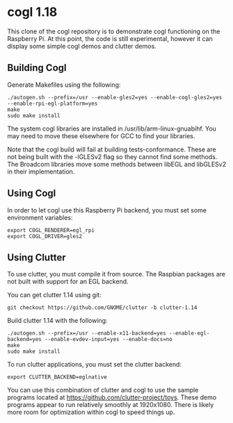 cogl 1.18
=========

This clone of the cogl repository is to demonstrate cogl functioning on the Raspberry Pi. At this point, the code is still experimental, however it can display some simple cogl demos and clutter demos.

Building Cogl
-------------

Generate Makefiles using the following:

```
./autogen.sh --prefix=/usr --enable-gles2=yes --enable-cogl-gles2=yes --enable-rpi-egl-platform=yes
make
sudo make install
```

The system cogl libraries are installed in /usr/lib/arm-linux-gnuabihf. You may need to move these elsewhere for GCC to find your libraries.

Note that the cogl build will fail at building tests-conformance. These are not being built with the -lGLESv2 flag so they cannot find some methods. The Broadcom libraries move some methods between libEGL and libGLESv2 in their implementation.

Using Cogl
----------

In order to let cogl use this Raspberry Pi backend, you must set some environment variables:

```
export COGL_RENDERER=egl_rpi
export COGL_DRIVER=gles2
```

Using Clutter
-------------

To use clutter, you must compile it from source. The Raspbian packages are not built with support for an EGL backend.

You can get clutter 1.14 using git:

```
git checkout https://github.com/GNOME/clutter -b clutter-1.14
```

Build clutter 1.14 with the following:

```
./autogen.sh --prefix=/usr --enable-x11-backend=yes --enable-egl-backend=yes --enable-evdev-input=yes --enable-docs=no
make
sudo make install
```

To run clutter applications, you must set the clutter backend:

```
export CLUTTER_BACKEND=eglnative
```

You can use this combination of clutter and cogl to use the sample programs located at https://github.com/clutter-project/toys. These demo programs appear to run relatively smoothly at 1920x1080. There is likely more room for optimization within cogl to speed things up.
